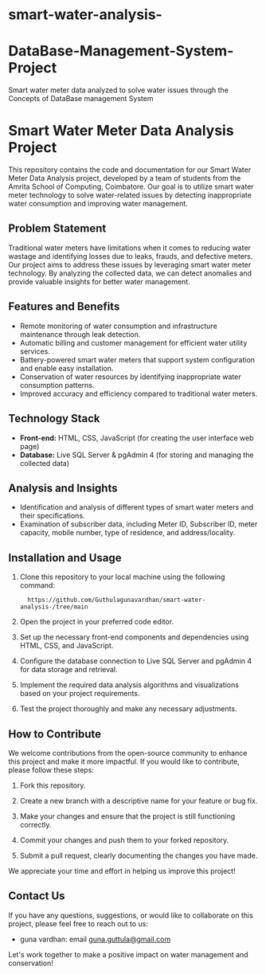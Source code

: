 # smart-water-analysis-
# DataBase-Management-System-Project
Smart water meter data analyzed to solve water issues through the Concepts of DataBase management System

# Smart Water Meter Data Analysis Project


This repository contains the code and documentation for our Smart Water Meter Data Analysis project, developed by a team of students from the Amrita School of Computing, Coimbatore. Our goal is to utilize smart water meter technology to solve water-related issues by detecting inappropriate water consumption and improving water management. 

## Problem Statement

Traditional water meters have limitations when it comes to reducing water wastage and identifying losses due to leaks, frauds, and defective meters. Our project aims to address these issues by leveraging smart water meter technology. By analyzing the collected data, we can detect anomalies and provide valuable insights for better water management.

## Features and Benefits

- Remote monitoring of water consumption and infrastructure maintenance through leak detection.
- Automatic billing and customer management for efficient water utility services.
- Battery-powered smart water meters that support system configuration and enable easy installation.
- Conservation of water resources by identifying inappropriate water consumption patterns.
- Improved accuracy and efficiency compared to traditional water meters.

## Technology Stack

- **Front-end:** HTML, CSS, JavaScript (for creating the user interface web page)
- **Database:** Live SQL Server & pgAdmin 4 (for storing and managing the collected data)

## Analysis and Insights

- Identification and analysis of different types of smart water meters and their specifications.
- Examination of subscriber data, including Meter ID, Subscriber ID, meter capacity, mobile number, type of residence, and address/locality.

## Installation and Usage

1. Clone this repository to your local machine using the following command:

   ```
     https://github.com/Guthulagunavardhan/smart-water-analysis-/tree/main
   ```

2. Open the project in your preferred code editor.

3. Set up the necessary front-end components and dependencies using HTML, CSS, and JavaScript.

4. Configure the database connection to Live SQL Server and pgAdmin 4 for data storage and retrieval.

5. Implement the required data analysis algorithms and visualizations based on your project requirements.

6. Test the project thoroughly and make any necessary adjustments.

## How to Contribute

We welcome contributions from the open-source community to enhance this project and make it more impactful. If you would like to contribute, please follow these steps:

1. Fork this repository.

2. Create a new branch with a descriptive name for your feature or bug fix.

3. Make your changes and ensure that the project is still functioning correctly.

4. Commit your changes and push them to your forked repository.

5. Submit a pull request, clearly documenting the changes you have made.

We appreciate your time and effort in helping us improve this project!

## Contact Us

If you have any questions, suggestions, or would like to collaborate on this project, please feel free to reach out to us:

- guna vardhan: email guna.guttula@gmail.com 

Let's work together to make a positive impact on water management and conservation!
